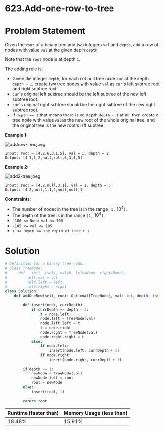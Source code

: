 # 623.Add-one-row-to-tree

# Problem Statement

Given the `root` of a binary tree and two integers `val` and `depth`, add a row of nodes with value `val` at the given depth `depth`.

Note that the `root` node is at depth `1`.

The adding rule is:

- Given the integer `depth`, for each not null tree node `cur` at the depth `depth - 1`, create two tree nodes with value `val` as `cur`'s left subtree root and right subtree root.
- `cur`'s original left subtree should be the left subtree of the new left subtree root.
- `cur`'s original right subtree should be the right subtree of the new right subtree root.
- If `depth == 1` that means there is no depth `depth - 1` at all, then create a tree node with value `val`as the new root of the whole original tree, and the original tree is the new root's left subtree.

**Example 1:**

![addrow-tree.jpeg](https://assets.leetcode.com/uploads/2021/03/15/addrow-tree.jpg)

```other
Input: root = [4,2,6,3,1,5], val = 1, depth = 2
Output: [4,1,1,2,null,null,6,3,1,5]
```

**Example 2:**

![add2-tree.jpeg](https://assets.leetcode.com/uploads/2021/03/11/add2-tree.jpg)

```other
Input: root = [4,2,null,3,1], val = 1, depth = 3
Output: [4,2,null,1,1,3,null,null,1]
```

**Constraints:**

- The number of nodes in the tree is in the range `[1,` $10^4$`]`.
- The depth of the tree is in the range `[1,` $10^4$`]`.
- `-100 <= Node.val <= 100`
- `-105 <= val <= 105`
- `1 <= depth <= the depth of tree + 1`

# Solution

```python
# Definition for a binary tree node.
# class TreeNode:
#     def __init__(self, val=0, left=None, right=None):
#         self.val = val
#         self.left = left
#         self.right = right
class Solution:
    def addOneRow(self, root: Optional[TreeNode], val: int, depth: int) -> Optional[TreeNode]:
        
        def insert(node, currDepth):
            if currDepth == depth - 1:
                t = node.left
                node.left = TreeNode(val)
                node.left.left = t
                t = node.right
                node.right = TreeNode(val)
                node.right.right = t
            else:
                if node.left:
                    insert(node.left, currDepth + 1)
                if node.right:
                    insert(node.right, currDepth + 1)
        
        if depth == 1:
            newNode = TreeNode(val)
            newNode.left = root
            root = newNode
        else:
            insert(root, 1)
        
        return root
```

| **Runtime (faster than)** | **Memory Usage (less than)** |
| ------------------------- | ---------------------------- |
| 18.48%                    | 15.91%                       |

